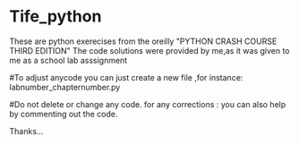 # Tife_python
These are python exerecises from the oreilly "PYTHON CRASH COURSE THIRD EDITION"
The code solutions were provided by me,as it was given to me as a school lab asssignment

#To adjust anycode you can just create a new file ,for instance:
labnumber_chapternumber.py

#Do not delete or change any code.
for any corrections : you can also help by commenting out the code.

Thanks...




